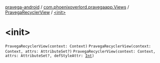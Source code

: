 [pravega-android](../../index.md) / [com.phoenixoverlord.pravegaapp.Views](../index.md) / [PravegaRecyclerView](index.md) / [&lt;init&gt;](./-init-.md)

# &lt;init&gt;

`PravegaRecyclerView(context: Context)`
`PravegaRecyclerView(context: Context, attrs: AttributeSet?)`
`PravegaRecyclerView(context: Context, attrs: AttributeSet?, defStyleAttr: `[`Int`](https://kotlinlang.org/api/latest/jvm/stdlib/kotlin/-int/index.html)`)`